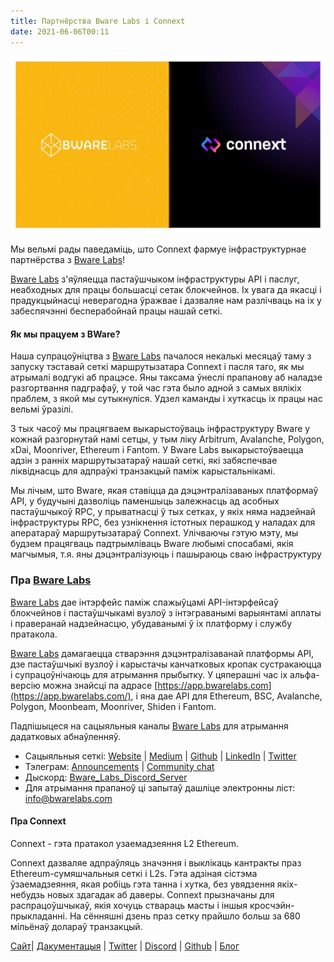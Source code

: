 ```yaml
---
title: Партнёрства Bware Labs і Connext
date: 2021-06-06T00:11
---
```

  

![](/blog/12/1.jpeg)

Мы вельмі рады паведаміць, што Connext фармуе інфраструктурнае партнёрства з [Bware Labs](http://bwarelabs.com/)!

[Bware Labs](http://bwarelabs.com/) з'яўляецца пастаўшчыком інфраструктуры API і паслуг, неабходных для працы большасці сетак блокчейнов. Іх увага да якасці і прадукцыйнасці неверагодна ўражвае і дазваляе нам разлічваць на іх у забеспячэнні бесперабойнай працы нашай сеткі.

#### Як мы працуем з BWare?

Наша супрацоўніцтва з [Bware Labs](http://bwarelabs.com/) пачалося некалькі месяцаў таму з запуску тэставай сеткі маршрутызатара Connext і пасля таго, як мы атрымалі водгукі аб працэсе. Яны таксама ўнеслі прапанову аб наладзе разгортвання падграфаў, у той час гэта было адной з самых вялікіх праблем, з якой мы сутыкнуліся. Удзел каманды і хуткасць іх працы нас вельмі ўразілі.

З тых часоў мы працягваем выкарыстоўваць інфраструктуру Bware у кожнай разгорнутай намі сетцы, у тым ліку Arbitrum, Avalanche, Polygon, xDai, Moonriver, Ethereum і Fantom. У Bware Labs выкарыстоўваецца адзін з ранніх маршрутызатараў нашай сеткі, які забяспечвае ліквіднасць для адпраўкі транзакцый паміж карыстальнікамі.

Мы лічым, што Bware, якая ставіцца да дэцэнтралізаваных платформаў API, у будучыні дазволіць паменшыць залежнасць ад асобных пастаўшчыкоў RPC, у прыватнасці ў тых сетках, у якіх няма надзейнай інфраструктуры RPC, без узнікнення істотных перашкод у наладах для аператараў маршрутызатараў Connext. Улічваючы гэтую мэту, мы будзем працягваць падтрымліваць Bware любымі спосабамі, якія магчымыя, т.я. яны дэцэнтралізуюць і пашыраюць сваю інфраструктуру

### Пра [Bware Labs](http://bwarelabs.com/)

[Bware Labs](http://bwarelabs.com/) дае інтэрфейс паміж спажыўцамі API-інтэрфейсаў блокчейнов і пастаўшчыкамі вузлоў з інтэграванымі варыянтамі аплаты і праверанай надзейнасцю, убудаванымі ў іх платформу і службу пратакола.

[Bware Labs](http://bwarelabs.com/) дамагаецца стварэння дэцэнтралізаванай платформы API, дзе пастаўшчыкі вузлоў і карыстачы канчатковых кропак сустракаюцца і супрацоўнічаюць для атрымання прыбытку. У цяперашні час іх альфа-версію можна знайсці па адрасе [https://app.bwarelabs.com](https://app.bwarelabs.com/), і яна дае API для Ethereum, BSC, Avalanche, Polygon, Moonbeam, Moonriver, Shiden і Fantom.

Падпішыцеся на сацыяльныя каналы [Bware Labs](http://bwarelabs.com/) для атрымання дадатковых абнаўленняў.

*   Сацыяльныя сеткі: [Website](https://bwarelabs.com/) | [Medium](https://medium.com/@bwarelabs) | [Github](https://github.com/bwarelabs) | [LinkedIn](https://www.linkedin.com/company/bwarelabs) | [Twitter](https://twitter.com/BwareLabs)
*   Тэлеграм: [Announcements](https://t.me/BwareLabsAnnouncements) | [Community chat](https://t.me/bwareLabs)
*   Дыскорд: [Bware\_Labs\_Discord\_Server](https://discord.com/invite/VPkWESgtvV)
*   Для атрымання прапаноў ці запытаў дашліце электронны ліст: [info@bwarelabs.com](mailto:info@bwarelabs.com)

#### Пра Connext

Connext - гэта пратакол узаемадзеяння L2 Ethereum.

Connext дазваляе адпраўляць значэння і выклікаць кантракты праз Ethereum-сумяшчальныя сеткі і L2s. Гэта адзіная сістэма ўзаемадзеяння, якая робіць гэта танна і хутка, без увядзення якіх-небудзь новых здагадак аб даверы. Connext прызначаны для распрацоўшчыкаў, якія хочуць ствараць масты і іншыя кросчэйн-прыкладанні. На сённяшні дзень праз сетку прайшло больш за 680 мільёнаў долараў транзакцый.

[Сайт](https://connext.network/)| [Дакументацыя](https://docs.connext.network/) | [Twitter](https://twitter.com/connextnetwork) | [Discord](https://discord.gg/raNmNb5) | [Github](https://github.com/connext) | [Блог](https://medium.com/connext)
